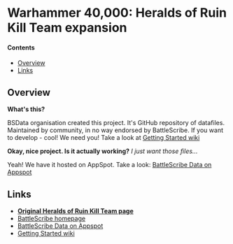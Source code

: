 Warhammer 40,000: Heralds of Ruin Kill Team expansion
================

#### Contents ####

* [Overview][]
* [Links][]


[Overview]: #overview
[Links]: #links


## Overview ##

__What's this?__

BSData organisation created this project. It's GitHub repository of datafiles.
Maintained by community, in no way endorsed by BattleScribe. If you want
to develop - cool! We need you! Take a look at [Getting Started wiki][]

__Okay, nice project. Is it actually working?__ _I just want those files..._

Yeah! We have it hosted on AppSpot. Take a look: [BattleScribe Data on Appspot][]


## Links ##

* [__Original Heralds of Ruin Kill Team page__][]
* [BattleScribe homepage][]
* [BattleScribe Data on Appspot][]
* [Getting Started wiki][]

[__Original Heralds of Ruin Kill Team page__]: http://heralds-of-ruin.blogspot.com/p/kill-team-rules.html
[BattleScribe homepage]: http://www.battlescribe.net/
[BattleScribe Data on Appspot]: http://battlescribedata.appspot.com/#/repos
[Getting Started wiki]: https://github.com/BSData/bsdata/wiki/Home#getting-started
